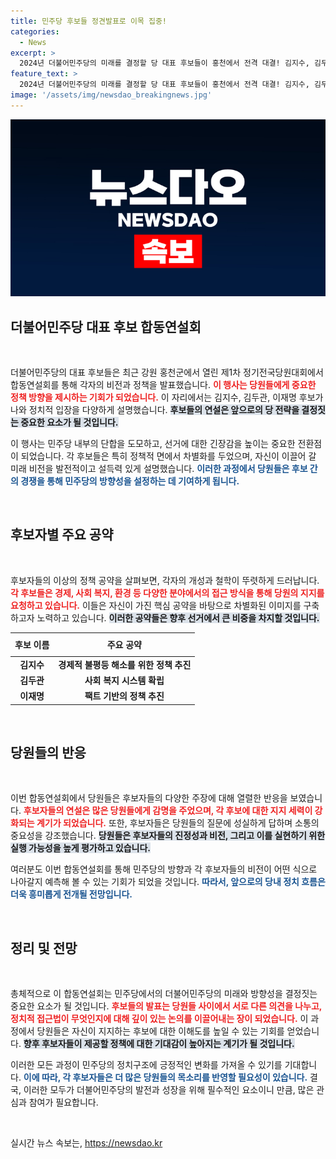 ```yaml
---
title: 민주당 후보들 정견발표로 이목 집중!
categories:
  - News
excerpt: >
  2024년 더불어민주당의 미래를 결정할 당 대표 후보들이 홍천에서 전격 대결! 김지수, 김두관, 이재명, 누가 차기 리더에 오를 것인가? 첨예한 경쟁의 장에서 펼쳐진 그들의 정견, 관심 집중!
feature_text: >
  2024년 더불어민주당의 미래를 결정할 당 대표 후보들이 홍천에서 전격 대결! 김지수, 김두관, 이재명, 누가 차기 리더에 오를 것인가? 첨예한 경쟁의 장에서 펼쳐진 그들의 정견, 관심 집중!
image: '/assets/img/newsdao_breakingnews.jpg'
---
```


<p><img src="/assets/img/newsdao_breakingnews.jpg" alt="firstkoreanews 속보" /></p>

<h2 data-ke-size="size26">더불어민주당 대표 후보 합동연설회</h2>

<p data-ke-size="size16">&nbsp;</p>

<p>더불어민주당의 대표 후보들은 최근 강원 홍천군에서 열린 제1차 정기전국당원대회에서 합동연설회를 통해 각자의 비전과 정책을 발표했습니다. <b><span style="color: #ee2323;">이 행사는 당원들에게 중요한 정책 방향을 제시하는 기회가 되었습니다.</span></b> 이 자리에서는 김지수, 김두관, 이재명 후보가 나와 정치적 입장을 다양하게 설명했습니다. <b><span style="background-color: #21538527;">후보들의 연설은 앞으로의 당 전략을 결정짓는 중요한 요소가 될 것입니다.</span></b></p>

<p>이 행사는 민주당 내부의 단합을 도모하고, 선거에 대한 긴장감을 높이는 중요한 전환점이 되었습니다. 각 후보들은 특히 정책적 면에서 차별화를 두었으며, 자신이 이끌어 갈 미래 비전을 발전적이고 설득력 있게 설명했습니다. <b><span style="color: #1a5490;">이러한 과정에서 당원들은 후보 간의 경쟁을 통해 민주당의 방향성을 설정하는 데 기여하게 됩니다.</span></b></p>

<p data-ke-size="size16">&nbsp;</p>

<h2 data-ke-size="size26">후보자별 주요 공약</h2>

<p data-ke-size="size16">&nbsp;</p>

<p>후보자들의 이상의 정책 공약을 살펴보면, 각자의 개성과 철학이 뚜렷하게 드러납니다. <b><span style="color: #ee2323;">각 후보들은 경제, 사회 복지, 환경 등 다양한 분야에서의 접근 방식을 통해 당원의 지지를 요청하고 있습니다.</span></b> 이들은 자신이 가진 핵심 공약을 바탕으로 차별화된 이미지를 구축하고자 노력하고 있습니다. <b><span style="background-color: #21538527;">이러한 공약들은 향후 선거에서 큰 비중을 차지할 것입니다.</span></b></p>

<table style="width: 100%; border-collapse: collapse;">
    <thead>
        <tr>
            <th style="text-align: center; height: 30px;"><b>후보 이름</b></th>
            <th style="text-align: center; height: 30px;"><b>주요 공약</b></th>
        </tr>
    </thead>
    <tbody>
        <tr>
            <td style="text-align: center; height: 20px;"><b>김지수</b></td>
            <td style="text-align: center; height: 20px;"><b>경제적 불평등 해소를 위한 정책 추진</b></td>
        </tr>
        <tr>
            <td style="text-align: center; height: 20px;"><b>김두관</b></td>
            <td style="text-align: center; height: 20px;"><b>사회 복지 시스템 확립</b></td>
        </tr>
        <tr>
            <td style="text-align: center; height: 20px;"><b>이재명</b></td>
            <td style="text-align: center; height: 20px;"><b>팩트 기반의 정책 추진</b></td>
        </tr>
    </tbody>
</table>

<p data-ke-size="size16">&nbsp;</p>

<h2 data-ke-size="size26">당원들의 반응</h2>

<p data-ke-size="size16">&nbsp;</p>

<p>이번 합동연설회에서 당원들은 후보자들의 다양한 주장에 대해 열렬한 반응을 보였습니다. <b><span style="color: #ee2323;">후보자들의 연설은 많은 당원들에게 감명을 주었으며, 각 후보에 대한 지지 세력이 강화되는 계기가 되었습니다.</span></b> 또한, 후보자들은 당원들의 질문에 성실하게 답하며 소통의 중요성을 강조했습니다. <b><span style="background-color: #21538527;">당원들은 후보자들의 진정성과 비전, 그리고 이를 실현하기 위한 실행 가능성을 높게 평가하고 있습니다.</span></b></p>

<p>여러분도 이번 합동연설회를 통해 민주당의 방향과 각 후보자들의 비전이 어떤 식으로 나아갈지 예측해 볼 수 있는 기회가 되었을 것입니다. <b><span style="color: #1a5490;">따라서, 앞으로의 당내 정치 흐름은 더욱 흥미롭게 전개될 전망입니다.</span></b></p>

<p data-ke-size="size16">&nbsp;</p>

<h2 data-ke-size="size26">정리 및 전망</h2>

<p data-ke-size="size16">&nbsp;</p>

<p>총체적으로 이 합동연설회는 민주당에서의 더불어민주당의 미래와 방향성을 결정짓는 중요한 요소가 될 것입니다. <b><span style="color: #ee2323;">후보들의 발표는 당원들 사이에서 서로 다른 의견을 나누고, 정치적 접근법이 무엇인지에 대해 깊이 있는 논의를 이끌어내는 장이 되었습니다.</span></b> 이 과정에서 당원들은 자신이 지지하는 후보에 대한 이해도를 높일 수 있는 기회를 얻었습니다. <b><span style="background-color: #21538527;">향후 후보자들이 제공할 정책에 대한 기대감이 높아지는 계기가 될 것입니다.</span></b></p>

<p>이러한 모든 과정이 민주당의 정치구조에 긍정적인 변화를 가져올 수 있기를 기대합니다. <b><span style="color: #1a5490;">이에 따라, 각 후보자들은 더 많은 당원들의 목소리를 반영할 필요성이 있습니다.</span></b> 결국, 이러한 모두가 더불어민주당의 발전과 성장을 위해 필수적인 요소이니 만큼, 많은 관심과 참여가 필요합니다.</p>

<p data-ke-size="size16">&nbsp;</p>
실시간 뉴스 속보는, <a href="https://newsdao.kr" rel="dofollow">https://newsdao.kr</a>


